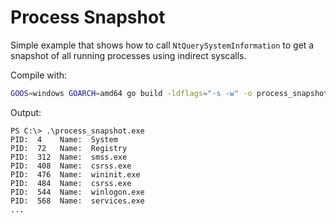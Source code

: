 # Process Snapshot

Simple example that shows how to call `NtQuerySystemInformation` to get a snapshot of all running processes using indirect syscalls.

Compile with:

```bash
GOOS=windows GOARCH=amd64 go build -ldflags="-s -w" -o process_snapshot.exe
```

Output:

```
PS C:\> .\process_snapshot.exe
PID:  4    Name:  System
PID:  72   Name:  Registry
PID:  312  Name:  smss.exe
PID:  408  Name:  csrss.exe
PID:  476  Name:  wininit.exe
PID:  484  Name:  csrss.exe
PID:  544  Name:  winlogon.exe
PID:  568  Name:  services.exe
...
```
